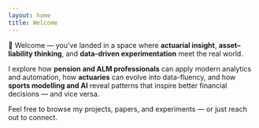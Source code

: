 ```yaml
---
layout: home
title: Welcome
---
```


👋 Welcome — you’ve landed in a space where **actuarial insight**, **asset–liability thinking**, and **data-driven experimentation** meet the real world.

I explore how **pension and ALM professionals** can apply modern analytics and automation, how **actuaries** can evolve into data-fluency, and how **sports modelling and AI** reveal patterns that inspire better financial decisions — and vice versa.

Feel free to browse my projects, papers, and experiments — or just reach out to connect.